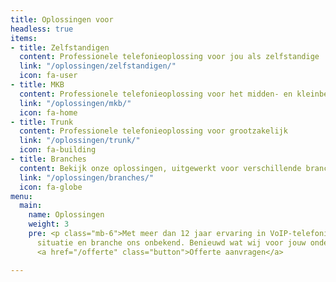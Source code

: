 ```yaml
---
title: Oplossingen voor
headless: true
items:
- title: Zelfstandigen
  content: Professionele telefonieoplossing voor jou als zelfstandige
  link: "/oplossingen/zelfstandigen/"
  icon: fa-user
- title: MKB
  content: Professionele telefonieoplossing voor het midden- en kleinbedrijf
  link: "/oplossingen/mkb/"
  icon: fa-home
- title: Trunk
  content: Professionele telefonieoplossing voor grootzakelijk
  link: "/oplossingen/trunk/"
  icon: fa-building
- title: Branches
  content: Bekijk onze oplossingen, uitgewerkt voor verschillende branches
  link: "/oplossingen/branches/"
  icon: fa-globe
menu:
  main:
    name: Oplossingen
    weight: 3
    pre: <p class="mb-6">Met meer dan 12 jaar ervaring in VoIP-telefonie is geen enkele
      situatie en branche ons onbekend. Benieuwd wat wij voor jouw onderneming kunnen betekenen?</p>
      <a href="/offerte" class="button">Offerte aanvragen</a>

---
```

